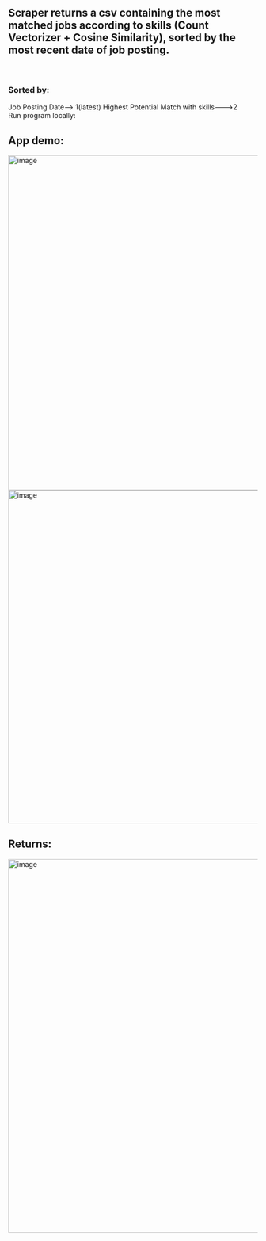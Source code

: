 <h2> Scraper returns a csv containing the most matched jobs according to skills (Count Vectorizer + Cosine Similarity), sorted by the most recent date of job posting. 
</h2>
<br>
<h3> Sorted by: </h3>
<p1> Job Posting Date--> 1(latest)</p1>
<p1> Highest Potential Match with skills--->2 </p1>

<br>
Run program locally:



<h2>App demo:</h2>


<img width="676" alt="image" src="https://user-images.githubusercontent.com/59755186/197277105-b078c6a2-974e-4c65-a9ee-23189d9bd367.png">
<br>
<img width="673" alt="image" src="https://user-images.githubusercontent.com/59755186/197283946-86cbefd7-b272-46b2-b4c2-13c9d80cfe4b.png">

<br>
<h2>Returns:</h2>
<img width="755" alt="image" src="https://user-images.githubusercontent.com/59755186/197284236-6fbd6164-5867-4543-aab9-bb6e33fc4d2e.png">

